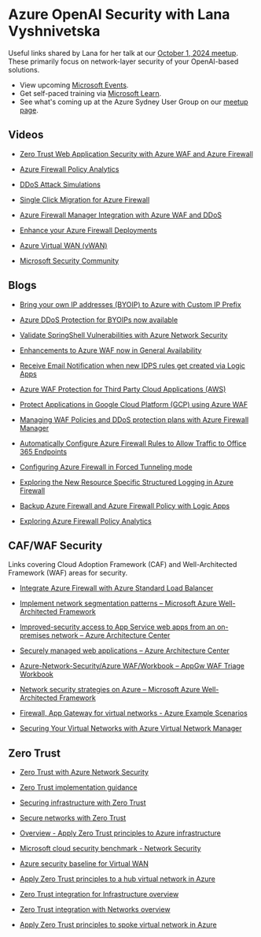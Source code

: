 # Azure OpenAI Security with Lana Vyshnivetska

Useful links shared by Lana for her talk at our [October 1, 2024 meetup](https://www.meetup.com/azure-sydney-user-group/events/301593970/). These primarily focus on network-layer security of your OpenAI-based solutions.

- View upcoming [Microsoft Events](https://www.microsoft.com/en-us/events/).
- Get self-paced training via [Microsoft Learn](https://learn.microsoft.com/training/).
- See what's coming up at the Azure Sydney User Group on our [meetup page](https://www.meetup.com/azure-sydney-user-group/).

## Videos
 
- [Zero Trust Web Application Security with Azure WAF and Azure Firewall](https://youtu.be/JFEA-M0YDMY)

- [Azure Firewall Policy Analytics](https://youtu.be/T0zSNetztq0)

- [DDoS Attack Simulations](https://youtu.be/xFJS7RnX-Sw)

- [Single Click Migration for Azure Firewall](https://youtu.be/KDcAZuMnDE8)

- [Azure Firewall Manager Integration with Azure WAF and DDoS](https://youtu.be/mGCX02P78Lo)

- [Enhance your Azure Firewall Deployments](https://youtu.be/eqP2xT39xvs)

- [Azure Virtual WAN (vWAN)](https://www.youtube.com/@azurevirtualwanvwan9948/videos)

- [Microsoft Security Community](https://www.youtube.com/@MicrosoftSecurityCommunity)

## Blogs

- [Bring your own IP addresses (BYOIP) to Azure with Custom IP Prefix](https://techcommunity.microsoft.com/t5/azure-network-security-blog/bring-your-own-ip-addresses-byoip-to-azure-with-custom-ip-prefix/ba-p/3288772)

- [Azure DDoS Protection for BYOIPs now available](https://techcommunity.microsoft.com/t5/azure-network-security-blog/azure-ddos-protection-for-byoips-now-available/ba-p/3288799)

- [Validate SpringShell Vulnerabilities with Azure Network Security](https://techcommunity.microsoft.com/t5/azure-network-security-blog/validate-springshell-vulnerabilities-with-azure-network-security/ba-p/3300647)

- [Enhancements to Azure WAF now in General Availability](https://techcommunity.microsoft.com/t5/azure-network-security-blog/enhancements-to-azure-waf-now-in-general-availability/ba-p/3345856)

- [Receive Email Notification when new IDPS rules get created via Logic Apps](https://techcommunity.microsoft.com/t5/azure-network-security-blog/receive-email-notification-when-new-idps-rules-get-created-via/ba-p/3499588)

- [Azure WAF Protection for Third Party Cloud Applications (AWS)](https://techcommunity.microsoft.com/t5/azure-network-security-blog/azure-waf-protection-for-third-party-cloud-applications-aws/ba-p/3543620)

- [Protect Applications in Google Cloud Platform (GCP) using Azure WAF](https://techcommunity.microsoft.com/t5/azure-network-security-blog/protect-applications-in-google-cloud-platform-gcp-using-azure/ba-p/3618971)

- [Managing WAF Policies and DDoS protection plans with Azure Firewall Manager](https://techcommunity.microsoft.com/t5/azure-network-security-blog/managing-waf-policies-and-ddos-protection-plans-with-azure/ba-p/3561414)

- [Automatically Configure Azure Firewall Rules to Allow Traffic to Office 365 Endpoints](https://techcommunity.microsoft.com/t5/azure-network-security-blog/automatically-configure-azure-firewall-rules-to-allow-traffic-to/ba-p/3613873)

- [Configuring Azure Firewall in Forced Tunneling mode](https://techcommunity.microsoft.com/t5/azure-network-security-blog/configuring-azure-firewall-in-forced-tunneling-mode/ba-p/3581955)

- [Exploring the New Resource Specific Structured Logging in Azure Firewall](https://techcommunity.microsoft.com/t5/azure-network-security-blog/exploring-the-new-resource-specific-structured-logging-in-azure/ba-p/3620530)

- [Backup Azure Firewall and Azure Firewall Policy with Logic Apps](https://techcommunity.microsoft.com/t5/azure-network-security-blog/backup-azure-firewall-and-azure-firewall-policy-with-logic-apps/ba-p/3613928)

- [Exploring Azure Firewall Policy Analytics](https://techcommunity.microsoft.com/t5/azure-network-security-blog/exploring-azure-firewall-policy-analytics/ba-p/3615924)

## CAF/WAF Security

Links covering Cloud Adoption Framework (CAF) and Well-Architected Framework (WAF) areas for security.
 
- [Integrate Azure Firewall with Azure Standard Load Balancer](https://learn.microsoft.com/azure/firewall/integrate-lb)

- [Implement network segmentation patterns – Microsoft Azure Well-Architected Framework](https://learn.microsoft.com/azure/well-architected/security/networking)

- [Improved-security access to App Service web apps from an on-premises network – Azure Architecture Center](https://learn.microsoft.com/azure/architecture/web-apps/guides/networking/access-multitenant-web-app-from-on-premises)

- [Securely managed web applications – Azure Architecture Center](https://learn.microsoft.com/azure/architecture/example-scenario/apps/fully-managed-secure-apps)

- [Azure-Network-Security/Azure WAF/Workbook – AppGw WAF Triage Workbook](https://github.com/Azure/Azure-Network-Security/tree/master/Azure%20WAF/Workbook%20-%20AppGw%20WAF%20Triage%20Workbook)

- [Network security strategies on Azure – Microsoft Azure Well-Architected Framework](https://learn.microsoft.com/azure/well-architected/security/networking)

- [Firewall, App Gateway for virtual networks - Azure Example Scenarios](https://learn.microsoft.com/azure/architecture/example-scenario/gateway/firewall-application-gateway)

- [Securing Your Virtual Networks with Azure Virtual Network Manager](https://techcommunity.microsoft.com/t5/azure-networking-blog/securing-your-virtual-networks-with-azure-virtual-network/ba-p/3353366)

## Zero Trust

- [Zero Trust with Azure Network Security](https://techcommunity.microsoft.com/t5/azure-network-security-blog/zero-trust-with-azure-network-security/ba-p/3668280)

- [Zero Trust implementation guidance](https://learn.microsoft.com/security/zero-trust/zero-trust-overview)

- [Securing infrastructure with Zero Trust](https://learn.microsoft.com/security/zero-trust/deploy/infrastructure)

- [Secure networks with Zero Trust](https://learn.microsoft.com/security/zero-trust/deploy/networks)

- [Overview - Apply Zero Trust principles to Azure infrastructure](https://learn.microsoft.com/security/zero-trust/azure-infrastructure-overview)

- [Microsoft cloud security benchmark - Network Security](https://learn.microsoft.com/security/benchmark/azure/mcsb-network-security)

- [Azure security baseline for Virtual WAN](https://learn.microsoft.com/security/benchmark/azure/baselines/virtual-wan-security-baseline)

- [Apply Zero Trust principles to a hub virtual network in Azure](https://learn.microsoft.com/security/zero-trust/azure-infrastructure-networking)

- [Zero Trust integration for Infrastructure overview](https://learn.microsoft.com/security/zero-trust/integrate/infrastructure)

- [Zero Trust integration with Networks overview](https://learn.microsoft.com/security/zero-trust/integrate/networks)

- [Apply Zero Trust principles to spoke virtual network in Azure](https://learn.microsoft.com/security/zero-trust/azure-infrastructure-iaas)
